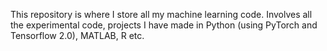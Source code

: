 This repository is where I store all my machine learning code. Involves all the experimental code, projects I have made in Python (using PyTorch and Tensorflow 2.0), MATLAB, R etc.
